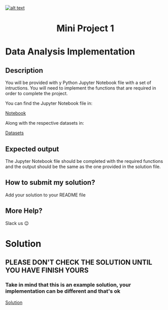 <a href="https://www.core-code.io/">

![alt text](https://uploads-ssl.webflow.com/5eb2f56932c3562feab232e3/5f73550d00249e7e96c9f3de_Logo.png 'corecodeio')

</a>

<h1 align="center"> Mini Project 1 </h1>

# Data Analysis Implementation

## Description

You will be provided with y Python Jupyter Notebook file with a set of intructions. You will need to implement the functions that are required in order to complete the project.

You can find the Jupyter Notebook file in: 

[Notebook](../../mp01/assets/notebook.ipynb)

Along with the respective datasets in:

[Datasets](../../mp01/assets/datasets)

## Expected output

The Jupyter Notebook file should be completed with the required functions and the output should be the same as the one provided in the solution file.


## How to submit my solution?

Add your solution to your README file

## More Help?

Slack us 😉

# Solution

## PLEASE DON'T CHECK THE SOLUTION UNTIL YOU HAVE FINISH YOURS

### Take in mind that this is an example solution, your implementation can be different and that's ok

[Solution](../sol)
